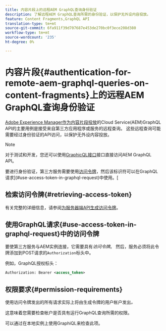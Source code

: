 ```yaml
---
title: 内容片段上的远程AEM GraphQL查询身份验证
description: 了解远程AEM GraphQL查询所需的身份验证，以保护无外设内容投放。
feature: Content Fragments,GraphQL API
translation-type: tm+mt
source-git-commit: 6fa911f39d707687e453de270bc0f3ece208d380
workflow-type: tm+mt
source-wordcount: '235'
ht-degree: 0%

---
```



# 内容片段{#authentication-for-remote-aem-graphql-queries-on-content-fragments}上的远程AEM GraphQL查询身份验证

[Adobe Experience Manager作为内容片段投放](/help/assets/content-fragments/graphql-api-content-fragments.md)的Cloud Service(AEM)GraphQL API的主要用例是接受来自第三方应用程序或服务的远程查询。 这些远程查询可能需要经过身份验证的API访问，以保护无外设内容投放。

>[!NOTE]
>
>对于测试和开发，您还可以使用[GraphicQL接口](/help/assets/content-fragments/graphql-api-content-fragments.md#graphiql-interface)接口直接访问AEM GraphQL API。

要进行身份验证，第三方服务需要使用[访问令牌](#access-token)，然后该标识符可以在GraphQL请求](#use-access-token-in-graphql-request)中使用。[

## 检索访问令牌{#retrieving-access-token}

有关完整的详细信息，请参阅[为服务器端API生成访问令牌](/help/implementing/developing/introduction/generating-access-tokens-for-server-side-apis.md)。

## 使用GraphQL请求{#use-access-token-in-graphql-request}中的访问令牌

要使第三方服务与AEM实例连接，它需要具有&#x200B;*访问令牌*。 然后，服务必须将此令牌添加到POST请求的`Authorization`标头中。

例如，GraphQL授权标头：

```xml
Authorization: Bearer <access_token>
```

## 权限要求{#permission-requirements}

使用访问令牌发出的所有请求实际上将由生成令牌的用户帐户发出&#x200B;*。*

这意味着您需要检查帐户是否具有运行GraphQL查询所需的权限。

可以通过在本地实例上使用GraphiQL来检查此项。
